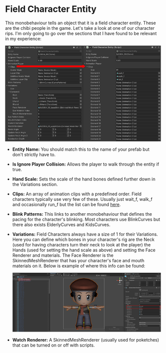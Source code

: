 # Field Character Entity

This monobehaviour tells an object that it is a field character entity. These are the chibi people in the game.
Let's take a look at one of our character rips. I'm only going to go over the sections that I have found to be relevant in my experience:

![field-character-entity-1](/img/lumitool-guides/characters/field-character-entity-1.webp)

- **Entity Name:** You should match this to the name of your prefab but don't strictly have to.
- **Is Ignore Player Collision:** Allows the player to walk through the entity if true.
- **Hand Scale:** Sets the scale of the hand bones defined further down in the Variations section.
- **Clips:** An array of animation clips with a predefined order. Field characters typically use very few of these. Usually just wait_f, walk_f and occasionally run_f but the list can be found [here](https://docs.google.com/spreadsheets/d/1lF9hdc9042NIlKLmnrCVF9eN1ymcCRFCa0G62tAnVLk/edit?usp=sharing).
- **Blink Patterns:** This links to another monobehaviour that defines the pacing for the character's blinking. Most characters use BlinkCurves but there also exists ElderlyCurves and KidsCurves.
- **Variations:** Field Characters always have a size of 1 for their Variations. Here you can define which bones in your character's rig are the Neck (used for having characters turn their neck to look at the player) the Hands (used for setting the hand scale as above) and setting the Face Renderer and materials. The Face Renderer is the SkinnedMeshRenderer that has your character's face and mouth materials on it. Below is example of where this info can be found:

    ![field-character-entity-2](/img/lumitool-guides/characters/field-character-entity-2.webp)
- **Watch Renderer:** A SkinnedMeshRenderer (usually used for poketches) that can be turned on or off with scripts.